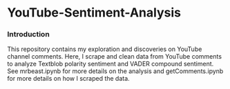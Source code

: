 # YouTube-Sentiment-Analysis
### Introduction
This repository contains my exploration and discoveries on YouTube channel comments. Here, I scrape and clean data from YouTube comments to analyze Textblob polarity sentiment and VADER compound sentiment. See mrbeast.ipynb for more details on the analysis and getComments.ipynb for more details on how I scraped the data.
